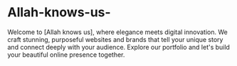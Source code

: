 # Allah-knows-us-
Welcome to [Allah knows us], where elegance meets digital innovation. We craft stunning, purposeful websites and brands that tell your unique story and connect deeply with your audience. Explore our portfolio and let's build your beautiful online presence together.
